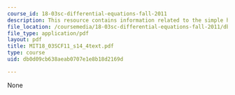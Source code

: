 ```yaml
---
course_id: 18-03sc-differential-equations-fall-2011
description: This resource contains information related to the simple harmonic oscillator.
file_location: /coursemedia/18-03sc-differential-equations-fall-2011/db0d09cb638aeab0707e1e8b18d2169d_MIT18_03SCF11_s14_4text.pdf
file_type: application/pdf
layout: pdf
title: MIT18_03SCF11_s14_4text.pdf
type: course
uid: db0d09cb638aeab0707e1e8b18d2169d

---
```

None